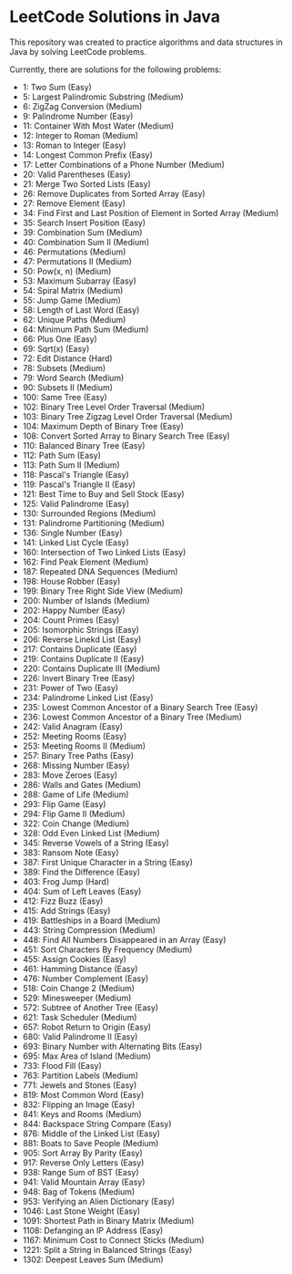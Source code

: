 # LeetCode Solutions in Java

This repository was created to practice algorithms and data structures in Java by solving LeetCode problems.

Currently, there are solutions for the following problems:

* 1: Two Sum (Easy)
* 5: Largest Palindromic Substring (Medium)
* 6: ZigZag Conversion (Medium)
* 9: Palindrome Number (Easy)
* 11: Container With Most Water (Medium)
* 12: Integer to Roman (Medium)
* 13: Roman to Integer (Easy)
* 14: Longest Common Prefix (Easy)
* 17: Letter Combinations of a Phone Number (Medium)
* 20: Valid Parentheses (Easy)
* 21: Merge Two Sorted Lists (Easy)
* 26: Remove Duplicates from Sorted Array (Easy)
* 27: Remove Element (Easy)
* 34: Find First and Last Position of Element in Sorted Array (Medium)
* 35: Search Insert Position (Easy)
* 39: Combination Sum (Medium)
* 40: Combination Sum II (Medium)
* 46: Permutations (Medium)
* 47: Permutations II (Medium)
* 50: Pow(x, n) (Medium)
* 53: Maximum Subarray (Easy)
* 54: Spiral Matrix (Medium)
* 55: Jump Game (Medium)
* 58: Length of Last Word (Easy)
* 62: Unique Paths (Medium)
* 64: Minimum Path Sum (Medium)
* 66: Plus One (Easy)
* 69: Sqrt(x) (Easy)
* 72: Edit Distance (Hard)
* 78: Subsets (Medium)
* 79: Word Search (Medium)
* 90: Subsets II (Medium)
* 100: Same Tree (Easy)
* 102: Binary Tree Level Order Traversal (Medium)
* 103: Binary Tree Zigzag Level Order Traversal (Medium)
* 104: Maximum Depth of Binary Tree (Easy)
* 108: Convert Sorted Array to Binary Search Tree (Easy)
* 110: Balanced Binary Tree (Easy)
* 112: Path Sum (Easy)
* 113: Path Sum II (Medium)
* 118: Pascal's Triangle (Easy)
* 119: Pascal's Triangle II (Easy)
* 121: Best Time to Buy and Sell Stock (Easy)
* 125: Valid Palindrome (Easy)
* 130: Surrounded Regions (Medium)
* 131: Palindrome Partitioning (Medium)
* 136: Single Number (Easy)
* 141: Linked List Cycle (Easy)
* 160: Intersection of Two Linked Lists (Easy)
* 162: Find Peak Element (Medium)
* 187: Repeated DNA Sequences (Medium)
* 198: House Robber (Easy)
* 199: Binary Tree Right Side View (Medium)
* 200: Number of Islands (Medium)
* 202: Happy Number (Easy)
* 204: Count Primes (Easy)
* 205: Isomorphic Strings (Easy)
* 206: Reverse Linekd List (Easy)
* 217: Contains Duplicate (Easy)
* 219: Contains Duplicate II (Easy)
* 220: Contains Duplicate III (Medium)
* 226: Invert Binary Tree (Easy)
* 231: Power of Two (Easy)
* 234: Palindrome Linked List (Easy)
* 235: Lowest Common Ancestor of a Binary Search Tree (Easy)
* 236: Lowest Common Ancestor of a Binary Tree (Medium)
* 242: Valid Anagram (Easy)
* 252: Meeting Rooms (Easy)
* 253: Meeting Rooms II (Medium)
* 257: Binary Tree Paths (Easy)
* 268: Missing Number (Easy)
* 283: Move Zeroes (Easy)
* 286: Walls and Gates (Medium)
* 288: Game of Life (Medium)
* 293: Flip Game (Easy)
* 294: Flip Game II (Medium)
* 322: Coin Change (Medium)
* 328: Odd Even Linked List (Medium)
* 345: Reverse Vowels of a String (Easy)
* 383: Ransom Note (Easy)
* 387: First Unique Character in a String (Easy)
* 389: Find the Difference (Easy)
* 403: Frog Jump (Hard)
* 404: Sum of Left Leaves (Easy)
* 412: Fizz Buzz (Easy)
* 415: Add Strings (Easy)
* 419: Battleships in a Board (Medium)
* 443: String Compression (Medium)
* 448: Find All Numbers Disappeared in an Array (Easy)
* 451: Sort Characters By Frequency (Medium)
* 455: Assign Cookies (Easy)
* 461: Hamming Distance (Easy)
* 476: Number Complement (Easy)
* 518: Coin Change 2 (Medium)
* 529: Minesweeper (Medium)
* 572: Subtree of Another Tree (Easy)
* 621: Task Scheduler (Medium)
* 657: Robot Return to Origin (Easy)
* 680: Valid Palindrome II (Easy)
* 693: Binary Number with Alternating Bits (Easy)
* 695: Max Area of Island (Medium)
* 733: Flood Fill (Easy)
* 763: Partition Labels (Medium)
* 771: Jewels and Stones (Easy)
* 819: Most Common Word (Easy)
* 832: Flipping an Image (Easy)
* 841: Keys and Rooms (Medium)
* 844: Backspace String Compare (Easy)
* 876: Middle of the Linked List (Easy)
* 881: Boats to Save People (Medium)
* 905: Sort Array By Parity (Easy)
* 917: Reverse Only Letters (Easy)
* 938: Range Sum of BST (Easy)
* 941: Valid Mountain Array (Easy)
* 948: Bag of Tokens (Medium)
* 953: Verifying an Alien Dictionary (Easy)
* 1046: Last Stone Weight (Easy)
* 1091: Shortest Path in Binary Matrix (Medium)
* 1108: Defanging an IP Address (Easy)
* 1167: Minimum Cost to Connect Sticks (Medium)
* 1221: Split a String in Balanced Strings (Easy)
* 1302: Deepest Leaves Sum (Medium)